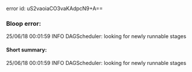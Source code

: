 error id: uS2vaoiaCO3vaKAdpcN9+A==
### Bloop error:

25/06/18 00:01:59 INFO DAGScheduler: looking for newly runnable stages
#### Short summary: 

25/06/18 00:01:59 INFO DAGScheduler: looking for newly runnable stages